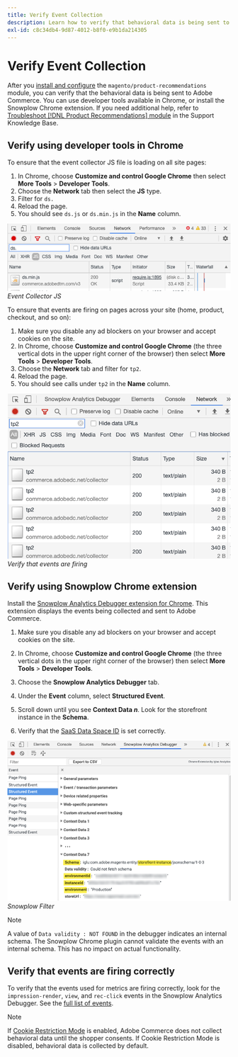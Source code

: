 ```yaml
---
title: Verify Event Collection
description: Learn how to verify that behavioral data is being sent to Adobe Commerce.
exl-id: c8c34db4-9d87-4012-b8f0-e9b1da214305
---
```

# Verify Event Collection

After you [install and configure](install-configure.md) the `magento/product-recommendations` module, you can verify that the behavioral data is being sent to Adobe Commerce. You can use developer tools available in Chrome, or install the Snowplow Chrome extension. If you need additional help, refer to [Troubleshoot [!DNL Product Recommendations] module](https://experienceleague.adobe.com/docs/commerce-knowledge-base/kb/troubleshooting/miscellaneous/troubleshoot-product-recommendations-module-in-magento-commerce.html) in the Support Knowledge Base.

## Verify using developer tools in Chrome

To ensure that the event collector JS file is loading on all site pages:

1. In Chrome, choose **Customize and control Google Chrome** then select **More Tools** > **Developer Tools**.
1. Choose the **Network** tab then select the **JS** type.
1. Filter for `ds.`
1. Reload the page.
1. You should see `ds.js` or `ds.min.js` in the **Name** column.

![Event collector JS](assets/filter-ds.png)
_Event Collector JS_

To ensure that events are firing on pages across your site (home, product, checkout, and so on):

1. Make sure you disable any ad blockers on your browser and accept cookies on the site.
1. In Chrome, choose **Customize and control Google Chrome** (the three vertical dots in the upper right corner of the browser) then select **More Tools** > **Developer Tools**.
1. Choose the **Network** tab and filter for `tp2`.
1. Reload the page.
1. You should see calls under `tp2` in the **Name** column.

![Firing events](assets/filter-tp2.png)
_Verify that events are firing_

## Verify using Snowplow Chrome extension

Install the [Snowplow Analytics Debugger extension for Chrome](https://chrome.google.com/webstore/detail/snowplow-analytics-debugg/jbnlcgeengmijcghameodeaenefieedm). This extension displays the events being collected and sent to Adobe Commerce.

1. Make sure you disable any ad blockers on your browser and accept cookies on the site.

1. In Chrome, choose **Customize and control Google Chrome** (the three vertical dots in the upper right corner of the browser) then select **More Tools** > **Developer Tools**.

1. Choose the **Snowplow Analytics Debugger** tab.

1. Under the **Event** column, select **Structured Event**.

1. Scroll down until you see **Context Data _n_**. Look for the storefront instance in the **Schema**.

1. Verify that the [SaaS Data Space ID](https://experienceleague.adobe.com/docs/commerce-admin/config/services/saas.html) is set correctly.

![Snowplow filter](assets/snowplow-filter.png)
_Snowplow Filter_

>[!NOTE]
>
> A value of `Data validity : NOT FOUND` in the debugger indicates an internal schema. The Snowplow Chrome plugin cannot validate the events with an internal schema. This has no impact on actual functionality.

## Verify that events are firing correctly

To verify that the events used for metrics are firing correctly, look for the `impression-render`, `view`, and `rec-click` events in the Snowplow Analytics Debugger. See the [full list of events](https://experienceleague.adobe.com/docs/commerce-merchant-services/product-recommendations/developer/events.html).

>[!NOTE]
>
> If [Cookie Restriction Mode](https://experienceleague.adobe.com/docs/commerce-admin/start/compliance/privacy/compliance-cookie-law.html) is enabled, Adobe Commerce does not collect behavioral data until the shopper consents. If Cookie Restriction Mode is disabled, behavioral data is collected by default.
